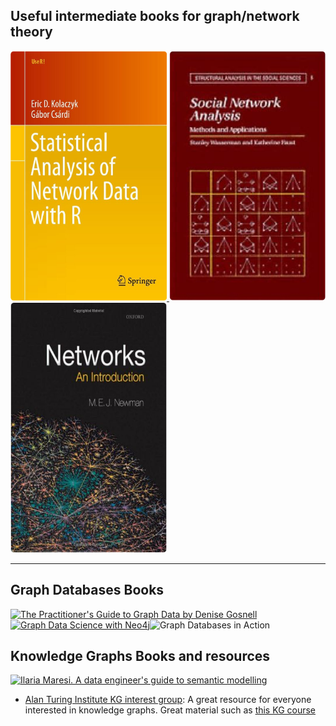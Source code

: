 

## Useful intermediate books for graph/network theory

<a href="https://www.springer.com/gp/book/9781493909834"><img src="pics/SANR1.png" alt="Statistical Network Analysis with R" width="250" height="400"> </a><a href="https://www.cambridge.org/core/books/social-network-analysis/90030086891EB3491D096034684EFFB8"><img src="pics/SNA1.png" alt="SocialNetworkAnalysis" width="250" height="400"></a><a href="https://global.oup.com/academic/product/networks-9780198805090?cc=gb&lang=en&"><img src="pics/Networks1.png" alt="Networks" width="250" height="400"></a>

---

## Graph Databases Books

<a href="https://www.oreilly.com/library/view/the-practitioners-guide/9781492044062/"><img src="https://memgraph.com/images/blog/top-7-graph-algorithm-books/book4-the-practitioners-guide-to-graph-data.png" alt="The Practitioner's Guide to Graph Data by Denise Gosnell" width="250" height="400"></a><a href="https://www.packtpub.com/product/graph-data-science-with-neo4j/9781804612743"><img src="https://m.media-amazon.com/images/I/81AOSiFZo1L._SL1500_.jpg" alt="Graph Data Science with Neo4j" width="250" height="400"></a><img src="https://learning.oreilly.com/library/cover/9781617296376/250w/" alt="Graph Databases in Action" width="250" height="400"></a>



## Knowledge Graphs Books and resources


<a href="https://doi.org/10.5281/zenodo.3898518"><img src="https://api.thehyve.nl/uploads/semantic-modelling-book.png" alt="Ilaria Maresi. A data engineer's guide to semantic modelling" width="250" height="400"></a>



- [Alan Turing Institute KG interest group](https://github.com/turing-knowledge-graphs): A great resource for everyone interested in knowledge graphs. Great material such as [this KG course](https://github.com/turing-knowledge-graphs/teaching/tree/main/city)